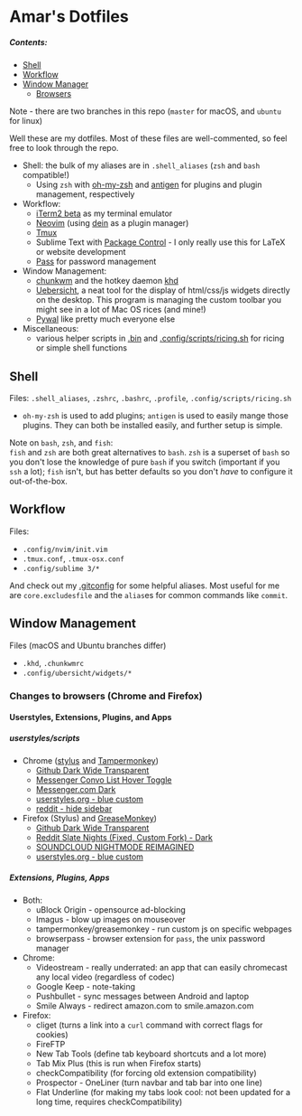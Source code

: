 # Amar's Dotfiles

##### Contents:
* [Shell](#shell)
* [Workflow](#workflow)
* [Window Manager](#wms)
  * [Browsers](#browsers)

Note - there are two branches in this repo (`master` for macOS, and `ubuntu` for linux)

Well these are my dotfiles. Most of these files are well-commented, so feel free to look through the repo.  
* Shell: the bulk of my aliases are in `.shell_aliases` (`zsh` and `bash` compatible!)
  * Using `zsh` with [oh-my-zsh](https://github.com/robbyrussell/oh-my-zsh/) and [antigen](https://github.com/zsh-users/antigen) for plugins and plugin management, respectively
* Workflow:
  * [iTerm2 beta](https://www.iterm2.com/downloads.html) as my terminal emulator
  * [Neovim](https://github.com/neovim/neovim) (using [dein](https://github.com/Shougo/dein.vim) as a plugin manager)
  * [Tmux](https://github.com/tmux/tmux)
  * Sublime Text with [Package Control](https://packagecontrol.io/) - I only really use this for LaTeX or website development
  * [Pass](https://www.passwordstore.org/) for password management
* Window Management:
  * [chunkwm](https://github.com/koekeishiya/chunkwm/) and the hotkey daemon [khd](https://github.com/koekeishiya/khd)
  * [Uebersicht](http://tracesof.net/uebersicht/), a neat tool for the display of html/css/js widgets directly on the desktop. This program is managing the custom toolbar you might see in a lot of Mac OS rices (and mine!)
  * [Pywal](https://github.com/dylanaraps/pywal) like pretty much everyone else
* Miscellaneous:
  * various helper scripts in [.bin](.bin) and [.config/scripts/ricing.sh](.config/scripts/ricing.sh) for ricing or simple shell functions

<a name="shell"></a>
## Shell
Files: `.shell_aliases`, `.zshrc`, `.bashrc`, `.profile`, `.config/scripts/ricing.sh`
* `oh-my-zsh` is used to add plugins; `antigen` is used to easily mange those plugins. They can both be installed easily, and further setup is simple.

Note on `bash`, `zsh`, and `fish`:  
`fish` and `zsh` are both great alternatives to `bash`. `zsh` is a superset of `bash` so you don't lose the knowledge of pure `bash` if you switch (important if you `ssh` a lot); `fish` isn't, but has better defaults so you don't *have* to configure it out-of-the-box.

<a name="workflow"></a>
## Workflow
Files:
* `.config/nvim/init.vim`
* `.tmux.conf`, `.tmux-osx.conf`
* `.config/sublime 3/*`

And check out my [.gitconfig](.gitconfig) for some helpful aliases. Most useful for me are `core.excludesfile` and the `alias`es for common commands like `commit`.

<a name="wms"></a>
## Window Management
Files (macOS and Ubuntu branches differ)
* `.khd`, `.chunkwmrc`
* `.config/ubersicht/widgets/*`

<a name="browsers"></a>
### Changes to browsers (Chrome and Firefox)
#### Userstyles, Extensions, Plugins, and Apps
##### userstyles/scripts
* Chrome ([stylus](https://chrome.google.com/webstore/detail/stylus/clngdbkpkpeebahjckkjfobafhncgmne) and [Tampermonkey](https://chrome.google.com/webstore/detail/tampermonkey/dhdgffkkebhmkfjojejmpbldmpobfkfo?hl=en))
  * [Github Dark Wide Transparent](https://userstyles.org/styles/126131/github-dark-wide-transparent)
  * [Messenger Convo List Hover Toggle](http://userstyles.org/styles/120562)
  * [Messenger.com Dark](http://userstyles.org/styles/112722)
  * [userstyles.org - blue custom](https://userstyles.org/styles/118410/userstyles-org-blue-custom)
  * [reddit - hide sidebar](https://userstyles.org/styles/142862/reddit-hide-sidebar-for-low-screen-width)
* Firefox (Stylus) and [GreaseMonkey](https://addons.mozilla.org/en-US/firefox/addon/greasemonkey/))
  * [Github Dark Wide Transparent](https://userstyles.org/styles/126131/github-dark-wide-transparent)
  * [Reddit Slate Nights (Fixed, Custom Fork) - Dark](https://userstyles.org/styles/123908/reddit-slate-nights-fixed-custom-fork-dark)
  * [SOUNDCLOUD NIGHTMODE REIMAGINED](https://userstyles.org/styles/136523/soundcloud-nightmode-reimagined)
  * [userstyles.org - blue custom](https://userstyles.org/styles/118410/userstyles-org-blue-custom)

##### Extensions, Plugins, Apps
* Both:
  * uBlock Origin - opensource ad-blocking
  * Imagus - blow up images on mouseover
  * tampermonkey/greasemonkey - run custom js on specific webpages
  * browserpass - browser extension for `pass`, the unix password manager  
* Chrome:
  * Videostream - really underrated: an app that can easily chromecast any local video (regardless of codec)
  * Google Keep - note-taking
  * Pushbullet - sync messages between Android and laptop
  * Smile Always - redirect amazon.com to smile.amazon.com
* Firefox:
  * cliget (turns a link into a `curl` command with correct flags for cookies)
  * FireFTP
  * New Tab Tools (define tab keyboard shortcuts and a lot more)
  * Tab Mix Plus (this is run when Firefox starts)
  * checkCompatibility (for forcing old extension compatibility)
  * Prospector - OneLiner (turn navbar and tab bar into one line)
  * Flat Underline (for making my tabs look cool: not been updated for a long time, requires checkCompatibility)

